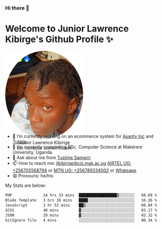 ### Hi there 👋 
# Welcome to Junior Lawrence Kibirge's Github Profile ✨
 
<p align="center" style="border-radius:50%;width:250px;height:250px;">
  <img src="https://github.com/juniorkibirige/juniorkibirige/blob/main/cropped-twitter-pp.png" 
       alt="Profile picture from Twitter" /></br>
  <span align="center">Junior Lawrence Kibirige</span><br/>
  <small align="center" font-size="15">Bsc. Computer Science Student</small>
</p>

- 🔭 I’m currently working on an ecommerce system for [Asanty Inc](https://asanty.africa) and [Tukole](https://app.tukole.ug).
- 🌱 I’m currently completing BSc. Computer Science at Makerere University, Uganda.
- 💬 Ask about me from [Tusiime Samwiri](mailto:stusiime@asanty.africa)
- 📫 How to reach me: [jlkibirige@cis.mak.ac.ug](mailto:juniorkibirige@students.mak.ac.ug) [AIRTEL UG: +256705568794](tel:+256705568794) or [MTN UG: +256789334002](tel:+256789334002) or [Whatsapp](tel:+17602847072)
- 😄 Pronouns: he/his

My Stats are below:

<!--START_SECTION:waka-->

```text
PHP              14 hrs 33 mins  █████████████████▒░░░░░░░   68.69 %
Blade Template   3 hrs 26 mins   ████░░░░░░░░░░░░░░░░░░░░░   16.26 %
JavaScript       1 hr 52 mins    ██▒░░░░░░░░░░░░░░░░░░░░░░   08.84 %
SCSS             40 mins         ▓░░░░░░░░░░░░░░░░░░░░░░░░   03.17 %
JSON             29 mins         ▓░░░░░░░░░░░░░░░░░░░░░░░░   02.32 %
GitIgnore file   4 mins          ░░░░░░░░░░░░░░░░░░░░░░░░░   00.34 %
```

<!--END_SECTION:waka-->
